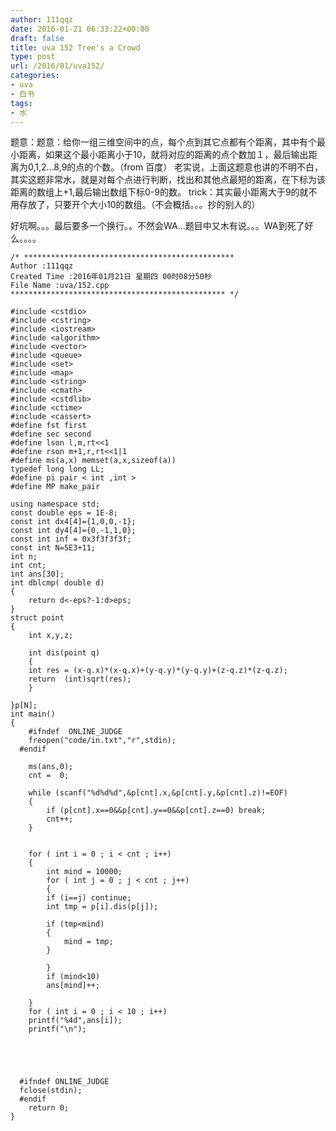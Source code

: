 ```yaml
---
author: 111qqz
date: 2016-01-21 06:33:22+00:00
draft: false
title: uva 152 Tree's a Crowd
type: post
url: /2016/01/uva152/
categories:
- uva
- 白书
tags:
- 水
---
```


题意：题意：给你一组三维空间中的点，每个点到其它点都有个距离，其中有个最小距离，如果这个最小距离小于10，就将对应的距离的点个数加１，最后输出距离为0,1,2...8,9的点的个数。（from 百度）
老实说，上面这题意也讲的不明不白，其实这题非常水，就是对每个点进行判断，找出和其他点最短的距离，在下标为该距离的数组上+1,最后输出数组下标0-9的数。
trick：其实最小距离大于9的就不用存放了，只要开个大小10的数组。（不会概括。。。抄的别人的）

好坑啊。。。最后要多一个换行。。不然会WA...题目中又木有说。。。WA到死了好么。。。。

 

    
    /* ***********************************************
    Author :111qqz
    Created Time :2016年01月21日 星期四 00时08分50秒
    File Name :uva/152.cpp
    ************************************************ */
    
    #include <cstdio>
    #include <cstring>
    #include <iostream>
    #include <algorithm>
    #include <vector>
    #include <queue>
    #include <set>
    #include <map>
    #include <string>
    #include <cmath>
    #include <cstdlib>
    #include <ctime>
    #include <cassert>
    #define fst first
    #define sec second
    #define lson l,m,rt<<1
    #define rson m+1,r,rt<<1|1
    #define ms(a,x) memset(a,x,sizeof(a))
    typedef long long LL;
    #define pi pair < int ,int >
    #define MP make_pair
    
    using namespace std;
    const double eps = 1E-8;
    const int dx4[4]={1,0,0,-1};
    const int dy4[4]={0,-1,1,0};
    const int inf = 0x3f3f3f3f;
    const int N=5E3+11;
    int n;
    int cnt;
    int ans[30];
    int dblcmp( double d)
    {
        return d<-eps?-1:d>eps;
    }
    struct point 
    {
        int x,y,z;
    
        int dis(point q)
        {
    	int res = (x-q.x)*(x-q.x)+(y-q.y)*(y-q.y)+(z-q.z)*(z-q.z);
    	return  (int)sqrt(res);
        }
        
    }p[N];
    int main()
    {
    	#ifndef  ONLINE_JUDGE 
    	freopen("code/in.txt","r",stdin);
      #endif
    
    	ms(ans,0);
    	cnt =  0;
    	
    	while (scanf("%d%d%d",&p[cnt].x,&p[cnt].y,&p[cnt].z)!=EOF)
    	{
    	    if (p[cnt].x==0&&p[cnt].y==0&&p[cnt].z==0) break;
    	    cnt++;
    	}
    	
    	
    	for ( int i = 0 ; i < cnt ; i++)
    	{
    	    int mind = 10000;
    	    for ( int j = 0 ; j < cnt ; j++)
    	    {
    		if (i==j) continue;
    		int tmp = p[i].dis(p[j]);
    
    		if (tmp<mind)
    		{
    		    mind = tmp;
    		}
    
    	    }
    		if (mind<10) 	
    		ans[mind]++;
    	    
    	}	
    	for ( int i = 0 ; i < 10 ; i++)
    	printf("%4d",ans[i]);
    	printf("\n");
    
    	
    	
    
    
      #ifndef ONLINE_JUDGE  
      fclose(stdin);
      #endif
        return 0;
    }
    



